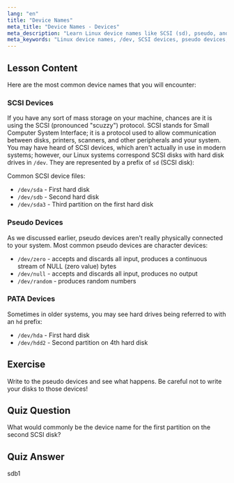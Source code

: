 ```yaml
---
lang: "en"
title: "Device Names"
meta_title: "Device Names - Devices"
meta_description: "Learn Linux device names like SCSI (sd), pseudo, and PATA (hd) devices. Understand /dev/sda, /dev/null, and more in this beginner-friendly guide."
meta_keywords: "Linux device names, /dev, SCSI devices, pseudo devices, PATA devices, Linux tutorial, beginner Linux, device files"
---
```


## Lesson Content

Here are the most common device names that you will encounter:

### SCSI Devices

If you have any sort of mass storage on your machine, chances are it is using the SCSI (pronounced "scuzzy") protocol. SCSI stands for Small Computer System Interface; it is a protocol used to allow communication between disks, printers, scanners, and other peripherals and your system. You may have heard of SCSI devices, which aren't actually in use in modern systems; however, our Linux systems correspond SCSI disks with hard disk drives in `/dev`. They are represented by a prefix of `sd` (SCSI disk):

Common SCSI device files:

- `/dev/sda` - First hard disk
- `/dev/sdb` - Second hard disk
- `/dev/sda3` - Third partition on the first hard disk

### Pseudo Devices

As we discussed earlier, pseudo devices aren't really physically connected to your system. Most common pseudo devices are character devices:

- `/dev/zero` - accepts and discards all input, produces a continuous stream of NULL (zero value) bytes
- `/dev/null` - accepts and discards all input, produces no output
- `/dev/random` - produces random numbers

### PATA Devices

Sometimes in older systems, you may see hard drives being referred to with an `hd` prefix:

- `/dev/hda` - First hard disk
- `/dev/hdd2` - Second partition on 4th hard disk

## Exercise

Write to the pseudo devices and see what happens. Be careful not to write your disks to those devices!

## Quiz Question

What would commonly be the device name for the first partition on the second SCSI disk?

## Quiz Answer

sdb1
